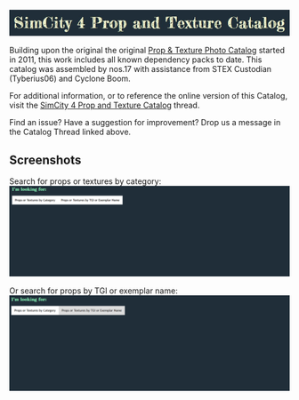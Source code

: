![Header](resources/head.jpg)

Building upon the original the original [Prop & Texture Photo Catalog](https://sc4devotion.com/forums/index.php?board=415.0) started in 2011, this work includes all known dependency packs
to date. This catalog was assembled by nos.17 with assistance from STEX Custodian (Tyberius06) and Cyclone Boom.

For additional information, or to reference the online version of this Catalog, visit the [SimCity 4 Prop and Texture Catalog](https://community.simtropolis.com/forums/topic/758501-simcity-4-prop-and-texture-catalogue-by-stex-custodian/) thread.

Find an issue? Have a suggestion for improvement? Drop us a message in the Catalog Thread linked above.

## Screenshots
Search for props or textures by category:
![Animated](resources/1.gif)

Or search for props by TGI or exemplar name:
![Animated](resources/2.gif)
